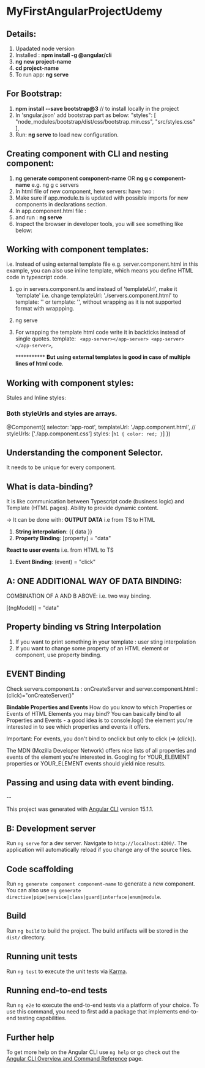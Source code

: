 # MyFirstAngularProjectUdemy

## Details:
1. Upadated node version
2. Installed : **npm install -g @angular/cli**
3. **ng new project-name**
4. **cd project-name**
5. To run app: **ng serve**
   


## For Bootstrap:
1. **npm install --save bootstrap@3**  // to install locally in the project
2. In 'sngular.json' add bootstrap part as below: 
   "styles": [
              "node_modules/bootstrap/dist/css/bootstrap.min.css",
              "src/styles.css"
            ],
3. Run: **ng serve** to load new configuration.

## Creating component with CLI and nesting component:
1. **ng generate component component-name** OR **ng g c component-name** e.g. ng g c servers
2. In html file of new component, here servers: have two : <app-server></app-server>
<app-server></app-server>
3. Make sure if app.module.ts is updated with possible imports for new components in declarations section.
4. In app.component.html file : <app-servers></app-servers>
5. and run : **ng serve**
6. Inspect the browser in developer tools, you will see something like below: 
   <app-servers>
      <app-server></app-server>
      <app-server></app-server>
   </app-servers>

## Working with component templates: 
i.e. Instead of using external template file e.g. server.component.html in this example, you can also use inline template, which means you define HTML code in typescript code.

1. go in servers.component.ts and instead of 'templateUrl', make it 'template'
   i.e. change templateUrl: './servers.component.html'
   to template: '<app-server></app-server>'
   or template: '<app-server></app-server><app-server></app-server>', without wrapping as it is not supported format with wrappping.
2. ng serve
3. For wrapping the template html code write it in backticks instead of single quotes.
   template: `
    <app-server></app-server>
    <app-server></app-server>`,

    *********** **But using external templates is good in case of multiple lines of html code**.

## Working with component styles:
Stules and Inline styles:
### Both styleUrls and styles are arrays.

@Component({
  selector: 'app-root',
  templateUrl: './app.component.html',
  // styleUrls: ['./app.component.css']
  styles: [`
  h1 {
    color: red;
  }
  `]
})


## Understanding the component Selector.
It needs to be unique for every component.

## What is data-binding?
It is like communication between Typescript code (business logic) and Template (HTML pages).
Ability to provide dynamic content.

-> It can be done with:
**OUTPUT DATA** i.e from TS to HTML
1. **String interpolation**:
   {{ data }}
2. **Property Binding**:
   [property] = "data"

**React to user events**  i.e. from HTML to TS
1. **Event Binding**:
   (event) = "click"

## A: ONE ADDITIONAL WAY OF DATA BINDING:
COMBINATION OF A AND B ABOVE:
i.e. two way binding.

[(ngModel)] = "data"


## Property binding vs String Interpolation
1. If you want to print something in your template : user sting interpolation
2. If you want to change some property of an HTML element or component, use property binding.


## EVENT Binding
Check servers.component.ts : onCreateServer
and server.component.html : (click)="onCreateServer()"

**Bindable Properties and Events**
How do you know to which Properties or Events of HTML Elements you may bind? You can basically bind to all Properties and Events - a good idea is to console.log()  the element you're interested in to see which properties and events it offers.

Important: For events, you don't bind to onclick but only to click (=> (click)).

The MDN (Mozilla Developer Network) offers nice lists of all properties and events of the element you're interested in. Googling for YOUR_ELEMENT properties  or YOUR_ELEMENT events  should yield nice results.

## Passing and using data with event binding.

--

This project was generated with [Angular CLI](https://github.com/angular/angular-cli) version 15.1.1.

## B: Development server

Run `ng serve` for a dev server. Navigate to `http://localhost:4200/`. The application will automatically reload if you change any of the source files.

## Code scaffolding

Run `ng generate component component-name` to generate a new component. You can also use `ng generate directive|pipe|service|class|guard|interface|enum|module`.

## Build

Run `ng build` to build the project. The build artifacts will be stored in the `dist/` directory.

## Running unit tests

Run `ng test` to execute the unit tests via [Karma](https://karma-runner.github.io).

## Running end-to-end tests

Run `ng e2e` to execute the end-to-end tests via a platform of your choice. To use this command, you need to first add a package that implements end-to-end testing capabilities.

## Further help

To get more help on the Angular CLI use `ng help` or go check out the [Angular CLI Overview and Command Reference](https://angular.io/cli) page.
